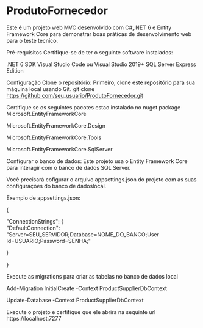 # ProdutoFornecedor

Este é um projeto web MVC desenvolvido com C#,.NET 6 e Entity Framework Core para demonstrar boas práticas de desenvolvimento web para o teste tecnico.

Pré-requisitos
Certifique-se de ter o seguinte software instalados:

.NET 6 SDK
Visual Studio Code ou Visual Studio 2019+
SQL Server Express Edition

Configuração
Clone o repositório: Primeiro, clone este repositório para sua máquina local usando Git.
git clone https://github.com/seu_usuario/ProdutoFornecedor.git

Certifique se os seguintes pacotes estao instalado no nuget package
Microsoft.EntityFrameworkCore

Microsoft.EntityFrameworkCore.Design 

Microsoft.EntityFrameworkCore.Tools

Microsoft.EntityFrameworkCore.SqlServer


Configurar o banco de dados: Este projeto usa o Entity Framework Core para interagir com o banco de dados SQL Server.

Você precisará cofigurar o arquivo appsettings.json do projeto com as suas configurações do banco de dadoslocal.

Exemplo de appsettings.json:

{

  "ConnectionStrings": {  
    "DefaultConnection": "Server=SEU_SERVIDOR;Database=NOME_DO_BANCO;User Id=USUARIO;Password=SENHA;"
    
  }
  
}

Execute as migrations para criar as tabelas no banco de dados local

Add-Migration InitialCreate -Context ProductSupplierDbContext

Update-Database -Context ProductSupplierDbContext


Execute o projeto e certifique que ele abrira na sequinte url https://localhost:7277
